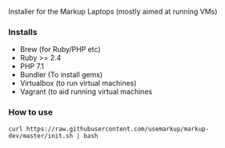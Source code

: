 Installer for the Markup Laptops (mostly aimed at running VMs)

### Installs

- Brew (for Ruby/PHP etc)
- Ruby >= 2.4
- PHP 7.1
- Bundler (To install gems)
- Virtualbox (to run virtual machines)
- Vagrant (to aid running virtual machines

### How to use

```
curl https://raw.githubusercontent.com/usemarkup/markup-dev/master/init.sh | bash
```

